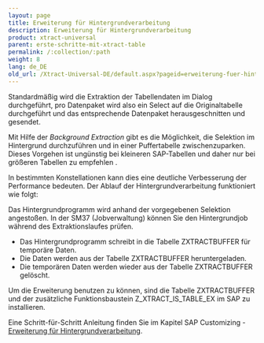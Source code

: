 ```yaml
---
layout: page
title: Erweiterung für Hintergrundverarbeitung
description: Erweiterung für Hintergrundverarbeitung
product: xtract-universal
parent: erste-schritte-mit-xtract-table
permalink: /:collection/:path
weight: 8
lang: de_DE
old_url: /Xtract-Universal-DE/default.aspx?pageid=erweiterung-fuer-hintergrundverarbeitung
---
```


Standardmäßig wird die Extraktion der Tabellendaten im Dialog durchgeführt, pro Datenpaket wird also ein Select auf die Originaltabelle durchgeführt und das entsprechende Datenpaket herausgeschnitten und gesendet.

Mit Hilfe der *Background Extraction* gibt es die Möglichkeit, die Selektion im Hintergrund durchzuführen und in einer Puffertabelle zwischenzuparken. Dieses Vorgehen ist ungünstig bei kleineren SAP-Tabellen und daher nur bei größeren Tabellen zu empfehlen .

In bestimmten Konstellationen kann dies eine deutliche Verbesserung der Performance bedeuten. Der Ablauf der Hintergrundverarbeitung funktioniert wie folgt:

Das Hintergrundprogramm wird anhand der vorgegebenen Selektion angestoßen. In der SM37 (Jobverwaltung) können Sie den Hintergrundjob während des Extraktionslaufes prüfen. 

- Das Hintergrundprogramm schreibt in die Tabelle ZXTRACTBUFFER für temporäre Daten.
- Die Daten werden aus der Tabelle ZXTRACTBUFFER heruntergeladen.
- Die temporären Daten werden wieder aus der Tabelle ZXTRACTBUFFER gelöscht.

Um die Erweiterung benutzen zu können, sind die Tabelle ZXTRACTBUFFER und der zusätzliche Funktionsbaustein Z_XTRACT_IS_TABLE_EX im SAP zu installieren.  

Eine Schritt-für-Schritt Anleitung finden Sie im Kapitel SAP Customizing - [Erweiterung für Hintergrundverarbeitung](../../sap-customizing/erweiterung-fuer-hintergrundverarbeitung). 
